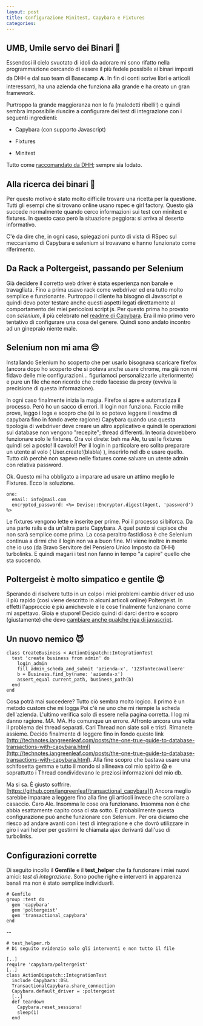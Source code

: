 ```yaml
---
layout: post
title: Configurazione Minitest, Capybara e Fixtures
categories: 
---
```


## UMB, Umile servo dei Binari 🚊
Essendosi il cielo svuotato di idoli da adorare mi sono rifatto nella programmazione cercando di essere il più fedele possibile ai binari imposti da DHH e dal suo team di Basecamp ⛺️.
In fin di conti scrive libri e articoli interessanti, ha una azienda che funziona alla grande e ha creato un gran framework.

Purtroppo la grande maggioranza non lo fa (maledetti ribelli!) e quindi sembra impossibile riuscire a configurare dei test di integrazione con i seguenti ingredienti:

- Capybara (con supporto Javascript)

- Fixtures 

- Minitest 

Tutto come [raccomandato da DHH](http://david.heinemeierhansson.com/2014/tdd-is-dead-long-live-testing.html); sempre sia lodato.

## Alla ricerca dei binari 🚂
Per questo motivo è stato molto difficile trovare una ricetta per la questione. Tutti gli esempi che si trovano online usano rspec e girl factory. 
Questo già succede normalmente quando cerco informazioni sui test con minitest e fixtures. In questo caso però la situazione peggiora: si arriva al deserto informativo.

C'è da dire che, in ogni caso, spiegazioni punto di vista di RSpec sul meccanismo di Capybara e selenium si trovavano e hanno funzionato come riferimento.

## Da Rack a Poltergeist, passando per Selenium
Già decidere il corretto web driver è stata esperienza non banale e travagliata. Fino a prima usavo rack come webdriver ed era tutto molto semplice e funzionante.
Purtroppo il cliente ha bisogno di Javascript e quindi devo poter testare anche questi aspetti legati direttamente al comportamento dei miei pericolosi script js.
Per questo prima ho provato con _selenium_, il più celebrato nel [readme di Capybara](https://github.com/jnicklas/capybara/). 
Era il mio primo vero tentativo di configurare una cosa del genere. Quindi sono andato incontro ad un ginepraio niente male. 

## Selenium non mi ama 😔
Installando Selenium ho scoperto che per usarlo bisognava scaricare firefox (ancora dopo ho scoperto che si poteva anche usare chrome, ma già non mi fidavo delle mie configurazioni... figuriamoci personalizzarle ulteriormente) e pure un file che non ricordo che credo facesse da proxy (evviva la precisione di questa informazione).

In ogni caso finalmente inizia la magia.
Firefox si apre e automatizza il processo.
Però ho un sacco di errori.
Il login non funziona.
Faccio mille prove, leggo i logs e scopro che (si lo so potevo leggere il readme di capybara fino in fondo avete ragione) Capybara quando usa questa tipologia di webdriver deve creare un altro applicativo e quindi le operazioni sul database non vengono "recepite"; thread differenti. In teoria dovrebbero funzionare solo le fixtures.
Ora voi direte: beh ma Ale, tu usi le fixtures quindi sei a posto!
Il cavolo!!
Per il login in particolare ero solito preparare un utente al volo ( User.create!(blabla) ), inserirlo nel db e usare quello. Tutto ciò perchè non sapevo nelle fixtures come salvare un utente admin con relativa password.

Ok. Questo mi ha obbligato a imparare ad usare un attimo meglio le Fixtures.
Ecco la soluzione.

    one:
      email: info@mail.com
      encrypted_password: <%= Devise::Encryptor.digest(Agent, 'password') %>

Le fixtures vengono lette e inserite per prime.
Poi il processo si biforca.
Da una parte rails e da un'altra parte Capybara.
A quel punto si capisce che non sarà semplice come prima.
La cosa peraltro fastidiosa è che Selenium continua a dirmi che il login non va a buon fine.
Mi viene inoltre in mente che io uso (da Bravo Servitore del Pensiero Unico Imposto da DHH) turbolinks. E quindi magari i test non fanno in tempo "a capire" quello che sta succendo.


## Poltergeist è molto simpatico e gentile 😍
Sperando di risolvere tutto in un colpo i miei problemi cambio driver ed uso il più rapido (così viene descritto in alcuni articoli online) Poltergeist.
In effetti l'approccio è più amichevole e le cose finalmente funzionano come mi aspettavo. Gioia e stupore!
Decido quindi di darci dentro e scopro (giustamente) che devo [cambiare anche qualche riga di javascript](https://simonini.github.io/articles/rails/tdd/integration-test/capybara/selectize/javascript/2016/10/28/come-interagire-con-selectize-tramite-capybara.html).

## Un nuovo nemico 😈
    class CreateBusiness < ActionDispatch::IntegrationTest
      test 'create business from admin' do
        login_admin
        fill_admin_scheda_and_submit 'azienda-x', '123fantecavalloere'
        b = Business.find_by(name: 'azienda-x')
        assert_equal current_path, business_path(b)
      end
    end

Cosa potrà mai succedere? Tutto ciò sembra molto logico.
Il primo è un metodo custom che mi logga
Poi c'è ne uno che mi riempie la scheda dell'azienda.
L'ultimo verifica solo di essere nella pagina corretta.
I log mi danno ragione.
MA.
MA.
Ho comunque un errore.
Affronto ancora una volta il problema dei thread separati.
Cari Thread non siate soli e tristi.
Rimanete assieme.
Decido finalmente di leggere fino in fondo questo link [http://technotes.iangreenleaf.com/posts/the-one-true-guide-to-database-transactions-with-capybara.html](http://technotes.iangreenleaf.com/posts/the-one-true-guide-to-database-transactions-with-capybara.html).
Alla fine scopro che bastava usare una schifosetta gemma e tutto il mondo si allineava col mio spirito 😱 e soprattutto i Thread condividevano le preziosi informazioni del mio db.

Ma si sa. È giusto soffrire.
[https://github.com/iangreenleaf/transactional_capybara]()
Ancora meglio sarebbe imparare a leggere fino alla fine gli articoli invece che scrollare a casaccio.
Caro Ale.
Insomma le cose ora funzionano.
Insomma non è che abbia esattamente capito cosa ci sta sotto.
E probabilmente questa configurazione può anche funzionare con Selenium.
Per ora diciamo che riesco ad andare avanti con i test di integrazione e che dovrò utilizzare in giro i vari helper per gestirmi le chiamata ajax derivanti dall'uso di turbolinks.

## Configurazioni corrette

Di seguito incollo il __Gemfile__  e il __test\_helper__ che fa funzionare i miei nuovi amici: _test di integrazione_.
Sono poche righe e interventi in apparenza banali ma non è stato semplice individuarli.

    # Gemfile
    group :test do
      gem 'capybara'
      gem 'poltergeist'
      gem 'transactional_capybara'
    end

--

    # test_helper.rb
    # Di seguito evidenzio solo gli interventi e non tutto il file

    [..]
    require 'capybara/poltergeist'
    [..]
    class ActionDispatch::IntegrationTest
      include Capybara::DSL
      TransactionalCapybara.share_connection
      Capybara.default_driver = :poltergeist
      [..]
      def teardown
        Capybara.reset_sessions!
        sleep(1)
      end